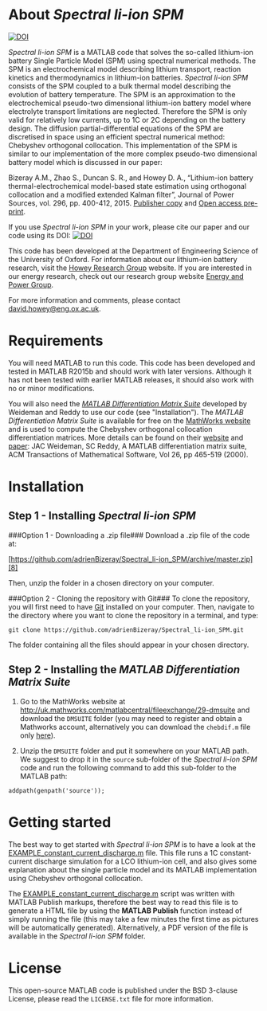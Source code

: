 About _Spectral li-ion SPM_
===========================

[![DOI](https://zenodo.org/badge/59030370.svg)](https://zenodo.org/badge/latestdoi/59030370)

_Spectral li-ion SPM_ is a MATLAB code that solves the so-called 
lithium-ion battery Single Particle Model (SPM) using spectral numerical 
methods.
The SPM is an electrochemical model describing lithium transport, reaction 
kinetics and thermodynamics in lithium-ion batteries. 
_Spectral li-ion SPM_ consists of the SPM coupled to a bulk thermal model 
describing the evolution of battery temperature. 
The SPM is an approximation to the electrochemical pseudo-two dimensional 
lithium-ion battery model where electrolyte transport limitations are 
neglected. 
Therefore the SPM is only valid for relatively low currents, up to 1C or 2C 
depending on the battery design.
The diffusion partial-differential equations of the SPM are discretised in 
space using an efficient spectral numerical method: Chebyshev orthogonal 
collocation. 
This implementation of the SPM is similar to our implementation of the more 
complex pseudo-two dimensional battery model which is discussed in our 
paper:

Bizeray A.M., Zhao S., Duncan S. R., and Howey D. A., 
“Lithium-ion battery thermal-electrochemical model-based state 
estimation using orthogonal collocation and a modified extended Kalman 
filter”, Journal of Power Sources, vol. 296, pp. 400-412, 2015. 
[Publisher copy][6] and [Open access pre-print][7].

If you use _Spectral li-ion SPM_ in your work, please cite our paper and our code using its DOI:
[![DOI](https://zenodo.org/badge/59030370.svg)](https://zenodo.org/badge/latestdoi/59030370)

This code has been developed at the Department of Engineering Science of 
the University of Oxford. 
For information about our lithium-ion battery research, 
visit the [Howey Research Group][2] website.
If you are interested in our energy research, 
check out our research group website [Energy and Power Group][1]. 

For more information and comments, please contact 
[david.howey@eng.ox.ac.uk][5].

Requirements
============
You will need MATLAB to run this code. This code has been developed and 
tested in MATLAB R2015b and should work with later versions. 
Although it has not been tested with earlier MATLAB releases, it should 
also work with no or minor modifications.

You will also need the [_MATLAB Differentiation Matrix Suite_][4] developed 
by Weideman and Reddy to use our code (see "Installation"). The _MATLAB 
Differentiation Matrix Suite_ is available for free on the 
[MathWorks website][3] and is used to compute the Chebyshev orthogonal 
collocation differentiation matrices.
More details can be found on their [website][4] and [paper][10]: 
JAC Weideman, SC Reddy, A MATLAB differentiation matrix suite, 
ACM Transactions of Mathematical Software, 
Vol 26, pp 465-519 (2000).
 
Installation
============
## Step 1 - Installing _Spectral li-ion SPM_ ##
###Option 1 - Downloading a .zip file###
Download a .zip file of the code at:

[https://github.com/adrienBizeray/Spectral_li-ion_SPM/archive/master.zip][8]

Then, unzip the folder in a chosen directory on your computer.

###Option 2 - Cloning the repository with Git###
To clone the repository, you will first need to have [Git][9] installed on 
your computer. Then, navigate to the directory where you want to clone the 
repository in a terminal, and type:
```
git clone https://github.com/adrienBizeray/Spectral_li-ion_SPM.git
```
The folder containing all the files should appear in your chosen directory.

## Step 2 - Installing the _MATLAB Differentiation Matrix Suite_ ##
1. Go to the MathWorks website at 
http://uk.mathworks.com/matlabcentral/fileexchange/29-dmsuite 
and download the `DMSUITE` folder 
(you may need to register and obtain a Mathworks account,
alternatively you can download the `chebdif.m` file only [here][4]).

2. Unzip the `DMSUITE` folder and put it somewhere on your MATLAB path. 
We suggest to drop it in the `source` sub-folder of the 
_Spectral li-ion SPM_ code and run the following command to add this 
sub-folder to the MATLAB path:
```
addpath(genpath('source'));
```

Getting started
===============
The best way to get started with _Spectral li-ion SPM_ is to have a look at
the [EXAMPLE_constant_current_discharge.m](EXAMPLE_constant_current_discharge.m) file. 
This file runs a 1C constant-current discharge simulation for a LCO 
lithium-ion cell, and also gives some explanation about the single particle
model and its MATLAB implementation using Chebyshev orthogonal collocation.

The [EXAMPLE_constant_current_discharge.m](EXAMPLE_constant_current_discharge.m) 
script was written with MATLAB Publish markups, therefore the best way to 
read this file is to generate a HTML file by using the **MATLAB Publish** 
function instead of simply running the file (this may take a few minutes 
the first time as pictures will be automatically generated).
Alternatively, a PDF version of the file is available in the 
_Spectral li-ion SPM_ folder.

License
=======

This open-source MATLAB code is published under the BSD 3-clause License,
please read the `LICENSE.txt` file for more information.

[1]: http://epg.eng.ox.ac.uk/
[2]: http://users.ox.ac.uk/~engs1053/
[3]: http://uk.mathworks.com/matlabcentral/fileexchange/29-dmsuite
[4]: http://dip.sun.ac.za/~weideman/research/differ.html
[5]: mailto:david.howey@eng.ox.ac.uk
[6]: http://www.sciencedirect.com/science/article/pii/S0378775315300677
[7]: http://arxiv.org/abs/1506.08689
[8]: https://github.com/adrienBizeray/Spectral_li-ion_SPM/archive/master.zip
[9]: https://git-scm.com/
[10]:http://dl.acm.org/citation.cfm?id=365727
